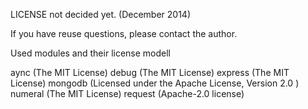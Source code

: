 LICENSE not decided yet. (December 2014)

If you have reuse questions, please contact the author.

Used modules and their license modell

aync  (The MIT License)
debug (The MIT License)
express (The MIT License)
mongodb (Licensed under the Apache License, Version 2.0 )
numeral (The MIT License)
request (Apache-2.0 license)
